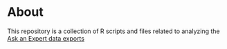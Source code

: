 # About 

This repository is a collection of R scripts and files related to analyzing the [Ask an Expert data exports](https://ask.extension.org/expert/data)
